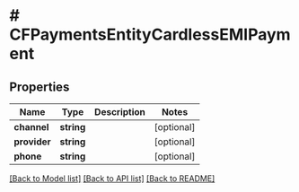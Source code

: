 # # CFPaymentsEntityCardlessEMIPayment

## Properties

Name | Type | Description | Notes
------------ | ------------- | ------------- | -------------
**channel** | **string** |  | [optional]
**provider** | **string** |  | [optional]
**phone** | **string** |  | [optional]

[[Back to Model list]](../../README.md#models) [[Back to API list]](../../README.md#endpoints) [[Back to README]](../../README.md)
